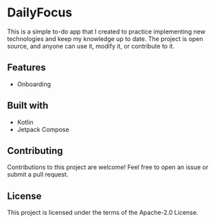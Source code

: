 # DailyFocus
This is a simple to-do app that I created to practice implementing new technologies and keep my knowledge up to date. The project is open source, and anyone can use it, modify it, or contribute to it.


## Features
- Onboarding


## Built with
- Kotlin
- Jetpack Compose



## Contributing
Contributions to this project are welcome! Feel free to open an issue or submit a pull request.

## License
This project is licensed under the terms of the Apache-2.0 License.
